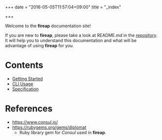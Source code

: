 +++
date = "2016-05-05T11:57:04+09:00"
title = "_index"

+++

Welcome to the **fireap** documentation site!

If you are new to **fireap**, please take a look at README.md in the [repository](https://github.com/key-amb/fireap/).  
It will help you to understand this documentation and what will be advantage
of using **fireap** for you.

# Contents

- [Getting Started](tutorial)
- [CLI Usage](usage)
- [Specification](spec)

# References

- https://www.consul.io/
- https://rubygems.org/gems/diplomat
  - Ruby library gem for _Consul_ used in **fireap**.
